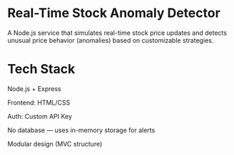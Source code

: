 #  Real-Time Stock Anomaly Detector

A Node.js service that simulates real-time stock price updates and detects unusual price behavior (anomalies) based on customizable strategies.

# Tech Stack

Node.js + Express

Frontend: HTML/CSS

Auth: Custom API Key

No database — uses in-memory storage for alerts

Modular design (MVC structure)


